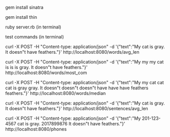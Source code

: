 gem install sinatra

gem install thin

ruby server.rb      (in terminal)

test commands       (in terminal)

curl -X POST -H "Content-type: application/json" -d '{"text":"My cat is gray. It doesn\"t have feathers."}' http://localhost:8080/words/avg_len

curl -X POST -H "Content-type: application/json" -d '{"text":"My my my cat is is is gray. It doesn\"t have feathers."}' http://localhost:8080/words/most_com

curl -X POST -H "Content-type: application/json" -d '{"text":"My my cat cat cat is gray gray. It doesn\"t doesn\"t doesn\"t have have have feathers feathers."}' http://localhost:8080/words/median

curl -X POST -H "Content-type: application/json" -d '{"text":"My cat is gray. It doesn\"t have feathers."}' http://localhost:8080/sentences/avg_len

curl -X POST -H "Content-type: application/json" -d '{"text":"My 201-123-4567 cat is gray. 2017899876 It doesn\"t have feathers."}' http://localhost:8080/phones
